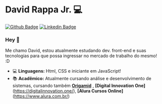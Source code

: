 # David Rappa Jr. 💻
[![Github Badge](https://img.shields.io/badge/-Github-000?style=flat-square&logo=Github&logoColor=white&link=https://github.com/davidrappa)](https://github.com/davidrappa)
[![Linkedin Badge](https://img.shields.io/badge/-LinkedIn-blue?style=flat-square&logo=Linkedin&logoColor=white&link=https://www.linkedin.com/in/david-rappa-033708158//)](https://www.linkedin.com/in/david-rappa-033708158//)

<h3> Hey 👋 </h3>
Me chamo David, estou atualmente estudando dev. front-end e suas tecnologias para que possa ingressar no mercado de trabalho do mesmo! :D

- 💻 **Linguagens:** Html, CSS e iniciante em JavaScript!
- 📚 **Acadêmico:** Atualmente cursando análise e desenvolvimento de sistemas, cursando também **[Origamid](https://www.origamid.com/)** , **[Digital Innovation One]** (https://digitalinnovation.one/), **[Alura Cursos Online]** (https://www.alura.com.br/)
